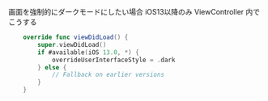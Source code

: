 <!--
title:   強制ダークモード
tags:    Swift
id:      70749cfb0bfc7292b8c0
private: false
-->
画面を強制的にダークモードにしたい場合
iOS13以降のみ ViewController 内でこうする

```swift
    override func viewDidLoad() {
        super.viewDidLoad()
        if #available(iOS 13.0, *) {
            overrideUserInterfaceStyle = .dark
        } else {
            // Fallback on earlier versions
        }
    }
```
